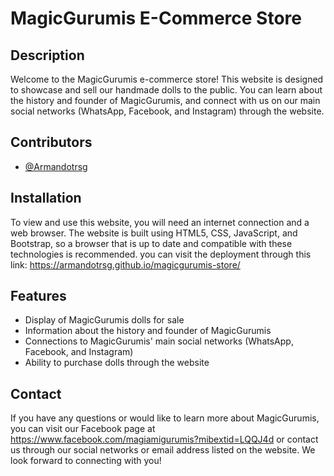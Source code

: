 # MagicGurumis E-Commerce Store

## Description
Welcome to the MagicGurumis e-commerce store! This website is designed to showcase and sell our handmade dolls to the public. You can learn about the history and founder of MagicGurumis, and connect with us on our main social networks (WhatsApp, Facebook, and Instagram) through the website.

## Contributors
- [@Armandotrsg](https://github.com/Armandotrsg)

## Installation
To view and use this website, you will need an internet connection and a web browser. The website is built using HTML5, CSS, JavaScript, and Bootstrap, so a browser that is up to date and compatible with these technologies is recommended. you can visit the deployment through this link: https://armandotrsg.github.io/magicgurumis-store/

## Features
- Display of MagicGurumis dolls for sale
- Information about the history and founder of MagicGurumis
- Connections to MagicGurumis' main social networks (WhatsApp, Facebook, and Instagram)
- Ability to purchase dolls through the website

## Contact
If you have any questions or would like to learn more about MagicGurumis, you can visit our Facebook page at https://www.facebook.com/magiamigurumis?mibextid=LQQJ4d or contact us through our social networks or email address listed on the website. We look forward to connecting with you!
